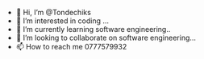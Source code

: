 - 👋 Hi, I’m @Tondechiks
- 👀 I’m interested in coding ...
- 🌱 I’m currently learning software engineering..
- 💞️ I’m looking to collaborate on software engineering...
- 📫 How to reach me 0777579932

<!---
Tondechik/Tondechik is a ✨ special ✨ repository because its `README.md` (this file) appears on your GitHub profile.
You can click the Preview link to take a look at your changes.
--->
